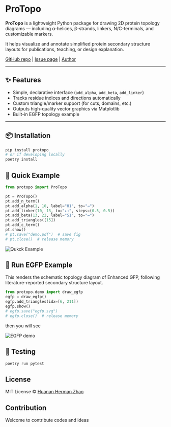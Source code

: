 # ProTopo

**ProTopo** is a lightweight Python package for drawing 2D protein topology diagrams — including α-helices, β-strands, linkers, N/C-terminals, and customizable markers.

It helps visualize and annotate simplified protein secondary structure layouts for publications, teaching, or design explanation.

[GitHub repo](https://github.com/hermanzhaozzzz/ProTopo) | [Issue page](https://github.com/hermanzhaozzzz/ProTopo/issues) | [Author](https://github.com/hermanzhaozzzz)

---

## ✨ Features

- Simple, declarative interface (`add_alpha`, `add_beta`, `add_linker`)
- Tracks residue indices and directions automatically
- Custom triangle/marker support (for cuts, domains, etc.)
- Outputs high-quality vector graphics via Matplotlib
- Built-in EGFP topology example

---

## 📦 Installation

```bash
pip install protopo
# or if developing locally
poetry install
```

## 🚀 Quick Example

```python
from protopo import ProTopo

pt = ProTopo()
pt.add_n_term()
pt.add_alpha(1, 10, label="H1", to="→")
pt.add_linker(10, 13, to="↓→", steps=(0.5, 0.5))
pt.add_beta(13, 22, label="S1", to="→")
pt.add_triangles([15])
pt.add_c_term()
pt.show()
# pt.save("demo.pdf")  # save fig
# pt.close()  # release memory
```

![Qukck Example](resources/plot_demo_quickstart.png)

## 🧪 Run EGFP Example

This renders the schematic topology diagram of Enhanced GFP, following literature-reported secondary structure layout.

```python
from protopo.demo import draw_egfp
egfp = draw_egfp()
egfp.add_triangles(idx=[6, 211])
egfp.show()
# egfp.save("egfp.svg")
# egfp.close()  # release memory
```

then you will see

![EGFP demo](resources/plot_demo_egfp.png)

## 🧪 Testing

```bash
poetry run pytest
```

## License

MIT License © [Huanan Herman Zhao](https://github.com/hermanzhaozzzz)

## Contribution

Welcome to contribute codes and ideas
